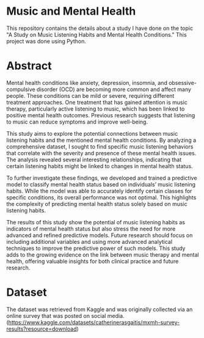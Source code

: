 # Music and Mental Health
This repository contains the details about a study I have done on the topic "A Study on Music Listening Habits and Mental Health Conditions." This project was done using Python.

# Abstract
Mental health conditions like anxiety, depression, insomnia, and obsessive-compulsive disorder (OCD) are becoming more common and affect many people. These conditions can be mild or severe, requiring different treatment approaches. One treatment that has gained attention is music therapy, particularly active listening to music, which has been linked to positive mental health outcomes. Previous research suggests that listening to music can reduce symptoms and improve well-being.

This study aims to explore the potential connections between music listening habits and the mentioned mental health conditions. By analyzing a comprehensive dataset, I sought to find specific music listening behaviors that correlate with the severity and presence of these mental health issues. The analysis revealed several interesting relationships, indicating that certain listening habits might be linked to changes in mental health status.

To further investigate these findings, we developed and trained a predictive model to classify mental health status based on individuals’ music listening habits. While the model was able to accurately identify certain classes for specific conditions, its overall performance was not optimal. This highlights the complexity of predicting mental health status solely based on music listening habits.

The results of this study show the potential of music listening habits as indicators of mental health status but also stress the need for more advanced and refined predictive models. Future research should focus on including additional variables and using more advanced analytical techniques to improve the predictive power of such models. This study adds to the growing evidence on the link between music therapy and mental health, offering valuable insights for both clinical practice and future research.

# Dataset
The dataset was retrieved from Kaggle and was originally collected via an online survey that was posted on social media. (https://www.kaggle.com/datasets/catherinerasgaitis/mxmh-survey-results?resource=download)
